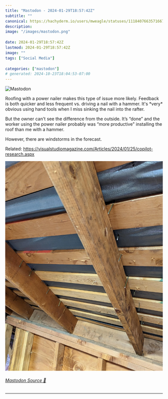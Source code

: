 ```yaml
---
title: "Mastodon - 2024-01-29T18:57:42Z"
subtitle: ""
canonical: https://hachyderm.io/users/mweagle/statuses/111840766357166706
description:
image: "/images/mastodon.png"

date: 2024-01-29T18:57:42Z
lastmod: 2024-01-29T18:57:42Z
image: ""
tags: ["Social Media"]

categories: ["mastodon"]
# generated: 2024-10-23T18:04:53-07:00
---
```

![Mastodon](/images/mastodon.png)

<p>Roofing with a power nailer makes this type of issue more likely. Feedback is both quicker and less frequent vs. driving a nail with a hammer. It&#39;s *very* obvious using hand tools when I miss sinking the nail into the rafter.</p><p>But the owner can&#39;t see the difference from the outside. It’s “done” and the worker using the power nailer probably was “more productive&quot; installing the roof than me with a hammer. </p><p>However, there are windstorms in the forecast. </p><p>Related: <a href="https://visualstudiomagazine.com/Articles/2024/01/25/copilot-research.aspx" target="_blank" rel="nofollow noopener noreferrer" translate="no"><span class="invisible">https://</span><span class="ellipsis">visualstudiomagazine.com/Artic</span><span class="invisible">les/2024/01/25/copilot-research.aspx</span></a></p>

![](815e04fe8ddd7cfc.webp)

###### [Mastodon Source 🐘](https://hachyderm.io/@mweagle/111840766357166706)

___
